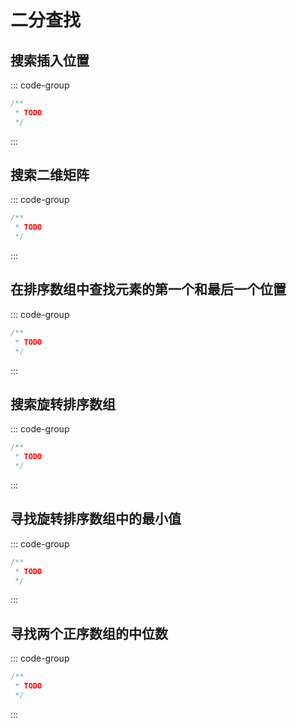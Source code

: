 # 二分查找

## 搜索插入位置

::: code-group

```java []
/**
 * TODO
 */
```

:::

## 搜索二维矩阵

::: code-group

```java []
/**
 * TODO
 */
```

:::

## 在排序数组中查找元素的第一个和最后一个位置

::: code-group

```java []
/**
 * TODO
 */
```

:::

## 搜索旋转排序数组

::: code-group

```java []
/**
 * TODO
 */
```

:::

## 寻找旋转排序数组中的最小值

::: code-group

```java []
/**
 * TODO
 */
```

:::

## 寻找两个正序数组的中位数

::: code-group

```java []
/**
 * TODO
 */
```

:::
